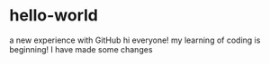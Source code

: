 # hello-world
a new experience with GitHub
hi everyone! my learning of coding is beginning!
I have made some changes
